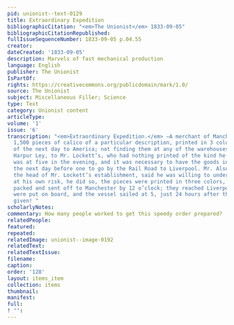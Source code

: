 ```yaml
---
pid: unionist--text-0129
title: Extraordinary Expedition
bibliographicCitation: "<em>The Unionist</em> 1833-09-05"
bibliographicCitationRepublished: 
fullIssueSequenceNumber: 1833-09-05 p.04.55
creator: 
dateCreated: '1833-09-05'
description: Marvels of fast mechanical production
language: English
publisher: The Unionist
IsPartOf: 
rights: https://creativecommons.org/publicdomain/mark/1.0/
source: The Unionist
subject: Miscellaneous Filler; Science
type: Text
category: Unionist content
articleType: 
volume: '1'
issue: '6'
transcription: "<em>Extraordinary Expedition.</em> —A merchant of Manchester wanted
  1,500 pieces of calico of a particular description, printed in 3 colors, to send
  of the next day to America; not finding them at any of the warehouses, he went to
  Harpur Ley, to Mr. Lockett’s, who had nothing printed of the kind he wanted; this
  was at five in the evening, and it was necessary to have the goods in Manchester
  the next day before one to go by the Rail Road to Liverpool. Mr. Alsop who is at
  the head of Mr. Lockett’s establishment, said he was willing to undertake the order
  at his own risk, he did so, the pieces were printed in three colors, dried, glazed,
  packed and sent off to Manchester by 12 o’clock; they reached Liverpool at three,
  were put on board, and the vessel sailed at 5, just 24 hours after the order was
  given! "
scholarlyNotes: 
commentary: How many people worked to get this speedy order prepared?
relatedPeople: 
featured: 
repeated: 
relatedImage: unionist--image-0192
relatedText: 
relatedTextIssue: 
filename: 
caption: 
order: '128'
layout: items_item
collection: items
thumbnail: 
manifest: 
full: 
! '': 
---
```

